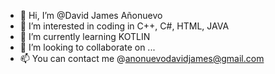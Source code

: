 - 👋 Hi, I’m @David James Añonuevo
- 👀 I’m interested in coding in C++, C#, HTML, JAVA
- 🌱 I’m currently learning KOTLIN
- 💞️ I’m looking to collaborate on ...
- 📫 You can contact me @anonuevodavidjames@gmail.com

<!---
D1EA0N/D1EA0N is a ✨ special ✨ repository because its `README.md` (this file) appears on your GitHub profile.
You can click the Preview link to take a look at your changes.
--->
